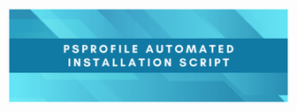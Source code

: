 #
![psprofile_header_Image](content/psprofile_header_image.png "PSProfile Automated Installation Script")
#